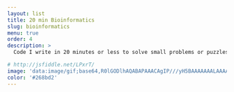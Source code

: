 ```yaml
---
layout: list
title: 20 min Bioinformatics
slug: bioinformatics
menu: true
order: 4
description: >
  Code I write in 20 minutes or less to solve small problems or puzzles. The commenting may take longer.

# http://jsfiddle.net/LPxrT/
image: 'data:image/gif;base64,R0lGODlhAQABAPAAACAgIP///yH5BAAAAAAALAAAAAABAAEAAAICRAEAOw=='
color: '#268bd2'
---
```



